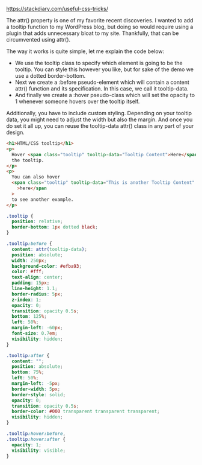 
https://stackdiary.com/useful-css-tricks/

The attr() property is one of my favorite recent discoveries. I wanted to add a tooltip function to my WordPress blog, but doing so would require using a plugin that adds unnecessary bloat to my site. Thankfully, that can be circumvented using attr().

The way it works is quite simple, let me explain the code below:

- We use the tooltip class to specify which element is going to be the tooltip. You can style this however you like, but for sake of the demo we use a dotted border-bottom.
- Next we create a :before pseudo-element which will contain a content attr() function and its specification. In this case, we call it tooltip-data.
- And finally we create a :hover pseudo-class which will set the opacity to 1 whenever someone hovers over the tooltip itself.

Additionally, you have to include custom styling. Depending on your tooltip data, you might need to adjust the width but also the margin. And once you do set it all up, you can reuse the tooltip-data attr() class in any part of your design.

```html
<h1>HTML/CSS tooltip</h1>
<p>
  Hover <span class="tooltip" tooltip-data="Tooltip Content">Here</span> to see
  the tooltip.
</p>
<p>
  You can also hover
  <span class="tooltip" tooltip-data="This is another Tooltip Content"
    >here</span
  >
  to see another example.
</p>
```

```css
.tooltip {
  position: relative;
  border-bottom: 1px dotted black;
}

.tooltip:before {
  content: attr(tooltip-data);
  position: absolute;
  width: 250px;
  background-color: #efba93;
  color: #fff;
  text-align: center;
  padding: 15px;
  line-height: 1.1;
  border-radius: 5px;
  z-index: 1;
  opacity: 0;
  transition: opacity 0.5s;
  bottom: 125%;
  left: 50%;
  margin-left: -60px;
  font-size: 0.7em;
  visibility: hidden;
}

.tooltip:after {
  content: "";
  position: absolute;
  bottom: 75%;
  left: 50%;
  margin-left: -5px;
  border-width: 5px;
  border-style: solid;
  opacity: 0;
  transition: opacity 0.5s;
  border-color: #000 transparent transparent transparent;
  visibility: hidden;
}

.tooltip:hover:before,
.tooltip:hover:after {
  opacity: 1;
  visibility: visible;
}
```
